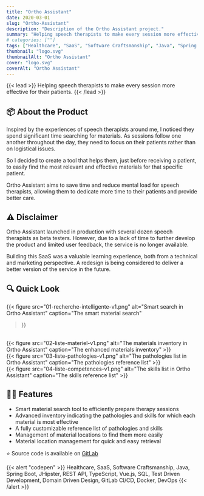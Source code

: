 ```yaml
---
title: "Ortho Assistant"
date: 2020-03-01
slug: "Ortho-Assistant"
description: "Description of the Ortho Assistant project."
summary: "Helping speech therapists to make every session more effective for their patients."
# categories: [""]
tags: ["Healthcare", "SaaS", "Software Craftsmanship", "Java", "Spring Boot", "JHipster", "REST API", "TypeScript", "Vue.js", "SQL", "Test Driven Development", "Domain Driven Design", "GitLab CI/CD", "Docker", "DevOps"]
thumbnail: "logo.svg"
thumbnailAlt: "Ortho Assistant"
cover: "logo.svg"
coverAlt: "Ortho Assistant"
---
```


{{< lead >}}
Helping speech therapists to make every session more effective for their patients.
{{< /lead >}}

## :package: About the Product

Inspired by the experiences of speech therapists around me, I noticed they spend significant time searching
for materials. As sessions follow one another throughout the day, they need to focus on their patients rather
than on logistical issues.

So I decided to create a tool that helps them, just before receiving a patient, to easily find the most relevant
and effective materials for that specific patient.

Ortho Assistant aims to save time and reduce mental load for speech therapists, allowing them
to dedicate more time to their patients and provide better care.

## :warning: Disclaimer

Ortho Assistant launched in production with several dozen speech therapists as beta testers.
However, due to a lack of time to further develop the product and limited user feedback,
the service is no longer available. 

Building this SaaS was a valuable learning experience, both from a technical and marketing perspective.
A redesign is being considered to deliver a better version of the service in the future.

## :mag: Quick Look

{{< figure
src="01-recherche-intelligente-v1.png"
alt="Smart search in Ortho Assistant"
caption="The smart material search"
>}}
<br>
{{< figure
src="02-liste-materiel-v1.png"
alt="The materials inventory in Ortho Assistant"
caption="The enhanced materials inventory"
>}}
<br>
{{< figure
src="03-liste-pathologies-v1.png"
alt="The pathologies list in Ortho Assistant"
caption="The pathologies reference list"
>}}
<br>
{{< figure
src="04-liste-competences-v1.png"
alt="The skills list in Ortho Assistant"
caption="The skills reference list"
>}}

## :health_worker: Features

* Smart material search tool to efficiently prepare therapy sessions
* Advanced inventory indicating the pathologies and skills for which each material is most effective
* A fully customizable reference list of pathologies and skills
* Management of material locations to find them more easily
* Material location management for quick and easy retrieval

:star: Source code is available on [GitLab](https://gitlab.com/atondoux/orthoassistant)

{{< alert "codepen" >}}
Healthcare, SaaS, Software Craftsmanship, Java, Spring Boot, JHipster, REST API, TypeScript, Vue.js,
SQL, Test Driven Development, Domain Driven Design, GitLab CI/CD, Docker, DevOps
{{< /alert >}}
